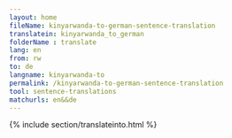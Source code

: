 ```yaml
---
layout: home
fileName: kinyarwanda-to-german-sentence-translation
translatein: kinyarwanda_to_german
folderName : translate
lang: en
from: rw
to: de
langname: kinyarwanda-to
permalink: /kinyarwanda-to-german-sentence-translation
tool: sentence-translations
matchurls: en&&de
---
```

{% include section/translateinto.html %}
